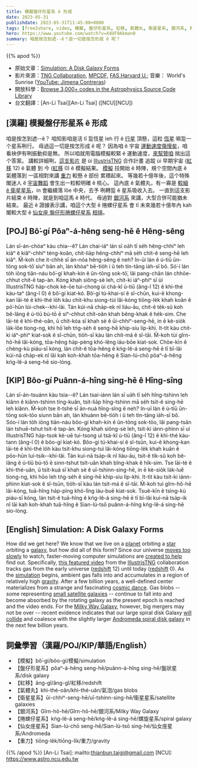 ```yaml
---
title: 模擬盤仔形星系 ê 形成
date: 2023-05-31
publishdate: 2023-05-31T11:45:00+0800
tags: [free2share, video, 模擬, 盤仔形星系, 紅移, 氣體丸, 衛星星系, 銀河系, 捲螺仔星系, 仙女座星系, 重力]
hero: https://www.youtube.com/watch?v=X4UF9Akman0
summary: 咱是按怎到遮--ê？這一切是按怎形成 ê 呢？
---
```


{{% apod %}}

- 原始文章：[Simulation: A Disk Galaxy Forms](https://apod.nasa.gov/apod/ap230531.html)
- 影片來源：[TNG Collaboration](https://www.tng-project.org/about/), [MPCDF](https://www.mpcdf.mpg.de/), [FAS Harvard U.](https://www.rc.fas.harvard.edu/); 音樂： World's Sunrise ([YouTube: Jimena Contreras](https://www.youtube.com/watch?v=7BBnB-j6U-c))
- 開放科學：[Browse 3,000+ codes in the Astrophysics Source Code Library](https://ascl.net/code/all)
- 台文翻譯：[An-Li Tsai][An-Li Tsai] ([NCU][NCU])

## [漢羅] 模擬盤仔形星系 ê 形成
咱是按怎到遮--ê？
咱知影咱是活 tī 踅恆星 leh 行 ê [行星][planet] 頂懸，這粒 [恆星][star] 嘛踅一个星系咧行。
毋過這一切是按怎形成 ê 呢？
因為咱 ê 宇宙 [運動速度傷慢矣][moves too slowly]，咱看袂伊有咧振動抑是無。
所以咱就用電腦模擬較緊 ê 運動速度，[來幫贊咱][created to help] 揣出這个答案。
講較詳細咧，[這支影片][this featured video] 是 ùi [Illustris][Illustris][TNG][TNG] 合作計畫 追蹤 ùi 早期宇宙 ([紅移][redshift 1] 12) ê 氣體 到 今 ([紅移][redshift 2] 0) ê 模擬結果。
[模擬][simulation] 拄開始 ê 時陣，規个空間內底 ê 氣體落到 一區相對來講 [重力][gravity] 較懸 ê 部份 累積起來。
等幾若十億年後，這个特殊閣迷人 ê [宇宙舞蹈][cosmic dance] 會生出一粒較明確 ê 核心。
這內底 ê 氣體丸，有一寡是 [較細 ê 衛星星系][small satellite galaxies]，in 會繼續落 lŏe 中央，去予 咧轉踅 ê 星系吸收入去。
一直到這支影片結束 ê 時陣，就是到咱這馬 ê 時代。
毋過對 [銀河系][Milky Way Galaxy] 來講，大型合併可能猶未結束。
最近 ê 證據表示講，咱這个大型 ê 捲螺仔星系 會 tī 未來幾若十億年內 kah 閣較大型 ê [仙女座 盤仔形捲螺仔星系][Andromeda spiral disk galaxy] [相挵][will collide]。

## [POJ] Bô͘-gí Pôaⁿ-á-hêng seng-hē ê Hêng-sêng
Lán sī-án-chóaⁿ kàu chia--ê?
Lán chai-iáⁿ lán sī oa̍h tī se̍h hêng-chhiⁿ leh kiâⁿ ê kiâⁿ-chhiⁿ téng-koân, chit-lia̍p hêng-chhiⁿ mā se̍h chi̍t-ê seng-hē leh kiâⁿ.
M̄-koh che it-chhè sī án-nóa hêng-sêng ê neh?
In-ūi lán ê ú-tiū ūn-tōng sok-tō͘ siuⁿ bān ah, lán khòaⁿ bē-tio̍h i ū teh tín-tāng ia̍h-sī bô.
Só͘-í lán to̍h iōng tiān-náu bô͘-gí khah-kín ê ūn-tōng sok-tō͘, lâi pang-chān lán chhōe-chhut chit-ê tap-àn.
Kóng khah siông-sè leh, chit-ki iáⁿ-phìⁿ sī ùi IllustrisTNG ha̍p-chok kè-ōe tui-chong ùi chá-kî ú-tiū (âng-î 12) ê khì-thé kàu-taⁿ (âng-î 0) ê bô͘-gí kiat-kó.
Bô͘-gí tú-khai-sí ê sî-chūn, kui-ê khong-kan lāi-té ê khì-thé lo̍h kàu chi̍t-khu siong-tùi lâi-kóng tiōng-le̍k khah koân ê pō͘-hūn lúi-chek--khí-lâi.
Tán kúi-nā cha̍p-ek nî liáu-āu, chit-ê te̍k-sû koh bê-lâng ê ú-tiū bú-tō ē siⁿ-chhut chi̍t-oân khah bêng-khak ê he̍k-sim.
Che lāi-té ê khì-thé-oân, ū chi̍t-kóa sī khah sè ê ūi-chhiⁿ-seng-hē, in ē kè-sio̍k la̍k-lŏe tiong-ng, khì hō͘ leh tńg-se̍h ê seng-hē khip-siu li̍p-khì.
It-ti̍t kàu chit-ki iáⁿ-phìⁿ kiat-sok ê sî-chūn, tio̍h-sī kàu lán chit-má ê sî-tāi.
M̄-koh tùi gîrn-hô-hē lâi-kóng, tōa-hêng ha̍p-pèng khó-lêng iáu-bōe kiat-sok.
Chòe-kīn ê chèng-kù piáu-sī kóng, lán chit-ê tōa-hêng ê kńg-lê-á seng-hē ē tī bī-lâi kúi-nā cha̍p-ek nî lāi kah koh-khah tōa-hêng ê Sian-lú-chō pôaⁿ-á-hêng kńg-lê-á seng-hē sio-lòng.

## [KIP] Bôo-gí Puânn-á-hîng sing-hē ê Hîng-sîng
Lán sī-án-tsuánn kàu tsia--ê?
Lán tsai-iánn lán sī ua̍h tī se̍h hîng-tshinn leh kiânn ê kiânn-tshinn tíng-kuân, tsit-lia̍p hîng-tshinn mā se̍h tsi̍t-ê sing-hē leh kiânn.
M̄-koh tse it-tshè sī án-nuá hîng-sîng ê neh?
In-uī lán ê ú-tiū ūn-tōng sok-tōo siunn bān ah, lán khuànn bē-tio̍h i ū teh tín-tāng ia̍h-sī bô.
Sóo-í lán to̍h iōng tiān-náu bôo-gí khah-kín ê ūn-tōng sok-tōo, lâi pang-tsān lán tshuē-tshut tsit-ê tap-àn.
Kóng khah siông-sè leh, tsit-ki iánn-phìnn sī uì IllustrisTNG ha̍p-tsok kè-uē tui-tsong uì tsá-kî ú-tiū (âng-î 12) ê khì-thé kàu-tann (âng-î 0) ê bôo-gí kiat-kó.
Bôo-gí tú-khai-sí ê sî-tsūn, kui-ê khong-kan lāi-té ê khì-thé lo̍h kàu tsi̍t-khu siong-tuì lâi-kóng tiōng-le̍k khah kuân ê pōo-hūn luí-tsik--khí-lâi.
Tán kuí-nā tsa̍p-ik nî liáu-āu, tsit-ê ti̍k-sû koh bê-lâng ê ú-tiū bú-tō ē sinn-tshut tsi̍t-uân khah bîng-khak ê hi̍k-sim.
Tse lāi-té ê khì-thé-uân, ū tsi̍t-kuá sī khah sè ê uī-tshinn-sing-hē, in ē kè-sio̍k la̍k-lue̋ tiong-ng, khì hōo leh tńg-se̍h ê sing-hē khip-siu li̍p-khì.
It-ti̍t kàu tsit-ki iánn-phìnn kiat-sok ê sî-tsūn, tio̍h-sī kàu lán tsit-má ê sî-tāi.
M̄-koh tuì gîrn-hô-hē lâi-kóng, tuā-hîng ha̍p-pìng khó-lîng iáu-buē kiat-sok.
Tsuè-kīn ê tsìng-kù piáu-sī kóng, lán tsit-ê tuā-hîng ê kńg-lê-á sing-hē ē tī bī-lâi kuí-nā tsa̍p-ik nî lāi kah koh-khah tuā-hîng ê Sian-lú-tsō puânn-á-hîng kńg-lê-á sing-hē sio-lòng.

## [English] Simulation: A Disk Galaxy Forms
How did we get here?
We know that we live on a [planet][planet] orbiting a [star][star] orbiting a [galaxy][galaxy], but how did all of this form?
Since our universe [moves too slowly][moves too slowly] to watch, faster-moving computer simulations are [created to help][created to help] find out.
Specifically, [this featured video][this featured video] from the [Illustris][Illustris][TNG][TNG] collaboration tracks gas from the early universe ([redshift][redshift 1] 12) until today ([redshift][redshift 2] 0).
As the [simulation][simulation] begins, ambient gas falls into and accumulates in a region of relatively high [gravity][gravity].
After a few billion years, a well-defined center materializes from a strange and fascinating [cosmic dance][cosmic dance].
Gas blobs -- some representing [small satellite galaxies][small satellite galaxies] -- continue to fall into and become absorbed by the rotating galaxy as the present epoch is reached and the video ends.
For the [Milky Way Galaxy][Milky Way Galaxy], however, big mergers may not be over -- recent evidence indicates that our large spiral disk Galaxy [will collide][will collide] and coalesce with the slightly larger [Andromeda spiral disk galaxy][Andromeda spiral disk galaxy] in the next few billion years.

## 詞彙學習（漢羅/POJ/KIP/華語/English）
- 【模擬】bô͘-gí/bôo-gí/模擬/simulation
- 【盤仔形星系】pôaⁿ-á-hêng seng-hē/puânn-á-hîng sing-hē/盤狀星系/disk galaxy
- 【紅移】âng-gî/âng-gî/紅移/redshift
- 【氣體丸】khì-thé-oân/khì-thé-uân/氣泡/gas blobs
- 【衛星星系】ūi-chhiⁿ-seng-hē/uī-tshinn-sing-hē/衛星星系/satellite galaxies
- 【銀河系】Gîrn-hô-hē/Gîrn-hô-hē/銀河系/Milky Way Galaxy
- 【捲螺仔星系】kńg-lê-á seng-hē/kńg-lê-á sing-hē/螺旋星系/spiral galaxy
- 【仙女座星系】Sian-lú-chō seng-hē/Sian-lú-tsō sing-hē/仙女座星系/Andromeda
- 【重力】tiōng-le̍k/tiōng-li̍k/重力/gravity

{{% /apod %}}
[An-Li Tsai]: mailto:thianbun.taigi@gmail.com
[NCU]: https://www.astro.ncu.edu.tw

[copyright]: https://apod.nasa.gov/apod/fap/lib/about_apod.html#srapply
[License]: https://creativecommons.org/licenses/by/2.0/

[planet]:https://apod.nasa.gov/apod/ap220206.html
[star]:https://solarsystem.nasa.gov/solar-system/sun/overview/
[galaxy]:https://apod.nasa.gov/apod/ap080606.html
[moves too slowly]:https://cdn.shopify.com/s/files/1/0272/4770/6214/articles/do-cats-get-bored-800x533.jpg
[created to help]:https://m.media-amazon.com/images/I/51ZjBEW+qNL.jpg
[this featured video]:https://www.tng-project.org/media/
[Illustris]:http://www.illustris-project.org/
[TNG]:http://www.tng-project.org/
[redshift 1]:https://apod.nasa.gov/apod/ap130408.html
[redshift 2]:https://en.wikipedia.org/wiki/Redshift
[simulation]:https://www.tng-project.org/media/
[gravity]:https://spaceplace.nasa.gov/what-is-gravity/en/
[cosmic dance]:https://apod.nasa.gov/cgi-bin/apod/apod_search?tquery=colliding+galaxy
[small satellite galaxies]:http://www.atlasoftheuniverse.com/sattelit.html
[Milky Way Galaxy]:http://cass.ucsd.edu/archive/public/tutorial/MW.html
[will collide]:https://apod.nasa.gov/apod/ap120604.html
[Andromeda spiral disk galaxy]:https://apod.nasa.gov/apod/ap181217.html
